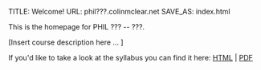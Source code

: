 TITLE: Welcome!
URL: phil???.colinmclear.net
SAVE_AS: index.html

This is the homepage for PHIL ??? -- ???.

[Insert course description here ... ]

If you'd like to take a look at the syllabus you can find it here: [HTML]({filename}/extra/syllabus.html) | [PDF]({filename}/extra/syllabus.pdf)

